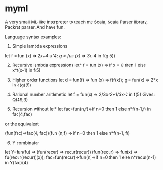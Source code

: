 myml
====

A very small ML-like interpreter to teach me Scala, Scala Parser library,
Packrat parser. And have fun.

Language syntax examples:

1) Simple lambda expressions 

let f = fun (x) => 2*x+4-x^4;
    g = fun (x) => 3*x-4
in
    f(g(5))

2) Recursive lambda expressions
let*
    f = fun (x) => if x = 0 then 1 else x*f(x-1)
in
    f(5)

3) Higher order functions
let 
    d = fun(f) => fun (x) => f(f(x));
    g = fun(x) => 2*x 
in d(g)(5)

4) Rational number arithmetic
let f = fun(x) => 2/3*x^2+1/3*x-2 in f(5)
Gives: Q(49,3)

5) Recursion without let*
let fac=fun(n,f)=>if n=0 then 1 else n*f(n-1,f) in fac(4,fac)

or the equivalent

(fun(fac)=>fac(4, fac))(fun (n,f) => if n=0 then 1 else n*f(n-1, f))

6) Y combinator

let Y=fun(fu) => (fun(recur) => recur(recur)) (fun(recur) => fun(x) => fu(recur(recur))(x)); 
    fac=fun(recur)=>fun(n)=>if n=0 then 1 else n*recur(n-1) 
in Y(fac)(4)
